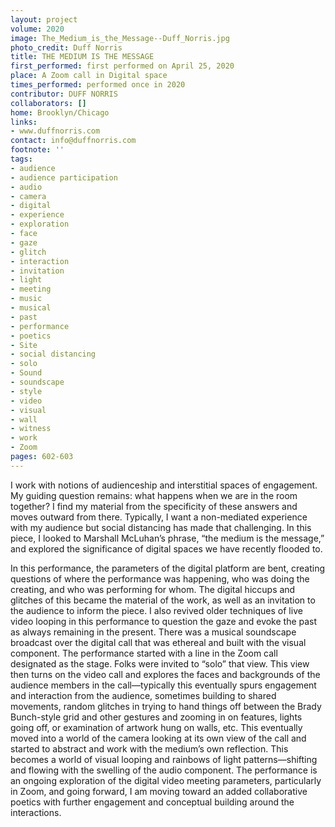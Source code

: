 ```yaml
---
layout: project
volume: 2020
image: The_Medium_is_the_Message--Duff_Norris.jpg
photo_credit: Duff Norris
title: THE MEDIUM IS THE MESSAGE
first_performed: first performed on April 25, 2020
place: A Zoom call in Digital space
times_performed: performed once in 2020
contributor: DUFF NORRIS
collaborators: []
home: Brooklyn/Chicago
links:
- www.duffnorris.com
contact: info@duffnorris.com
footnote: ''
tags:
- audience
- audience participation
- audio
- camera
- digital
- experience
- exploration
- face
- gaze
- glitch
- interaction
- invitation
- light
- meeting
- music
- musical
- past
- performance
- poetics
- Site
- social distancing
- solo
- Sound
- soundscape
- style
- video
- visual
- wall
- witness
- work
- Zoom
pages: 602-603
---
```


I work with notions of audienceship and interstitial spaces of engagement. My guiding question remains: what happens when we are in the room together? I find my material from the specificity of these answers and moves outward from there. Typically, I want a non-mediated experience with my audience but social distancing has made that challenging. In this piece, I looked to Marshall McLuhan’s phrase, “the medium is the message,” and explored the significance of digital spaces we have recently flooded to. 

In this performance, the parameters of the digital platform are bent, creating questions of where the performance was happening, who was doing the creating, and who was performing for whom. The digital hiccups and glitches of this became the material of the work, as well as an invitation to the audience to inform the piece. I also revived older techniques of live video looping in this performance to question the gaze and evoke the past as always remaining in the present. There was a musical soundscape broadcast over the digital call that was ethereal and built with the visual component. The performance started with a line in the Zoom call designated as the stage. Folks were invited to “solo” that view. This view then turns on the video call and explores the faces and backgrounds of the audience members in the call—typically this eventually spurs engagement and interaction from the audience, sometimes building to shared movements, random glitches in trying to hand things off between the Brady Bunch-style grid and other gestures and zooming in on features, lights going off, or examination of artwork hung on walls, etc. This eventually moved into a world of the camera looking at its own view of the call and started to abstract and work with the medium’s own reflection. This becomes a world of visual looping and rainbows of light patterns—shifting and flowing with the swelling of the audio component. The performance is an ongoing exploration of the digital video meeting parameters, particularly in Zoom, and going forward, I am moving toward an added collaborative poetics with further engagement and conceptual building around the interactions. 